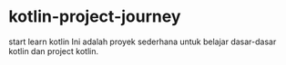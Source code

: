 # kotlin-project-journey
start learn kotlin
Ini adalah proyek sederhana untuk belajar dasar-dasar kotlin dan project kotlin.
